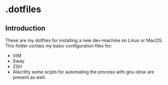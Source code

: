 # .dotfiles

## Introduction
These are my dotfiles for installing a new dev-machine on Linux or MacOS. This folder contais my basic configuration files for:
- VIM
- Sway
- ZSH
- Alacritty
some scipts for automating the process with gnu-stow are present as well.

